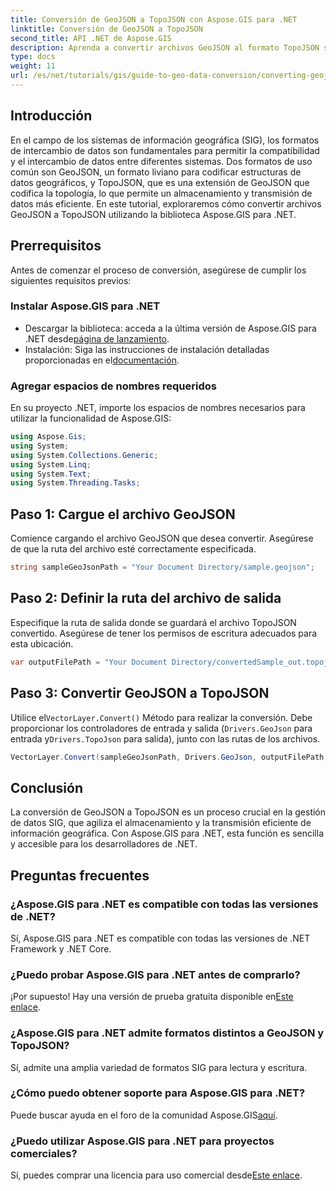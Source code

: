 ```yaml
---
title: Conversión de GeoJSON a TopoJSON con Aspose.GIS para .NET
linktitle: Conversión de GeoJSON a TopoJSON
second_title: API .NET de Aspose.GIS
description: Aprenda a convertir archivos GeoJSON al formato TopoJSON sin problemas utilizando la potente biblioteca Aspose.GIS para .NET. Este tutorial paso a paso cubre todo, desde la instalación hasta la ejecución.
type: docs
weight: 11
url: /es/net/tutorials/gis/guide-to-geo-data-conversion/converting-geojson-to-topojson/
---
```

## Introducción

En el campo de los sistemas de información geográfica (SIG), los formatos de intercambio de datos son fundamentales para permitir la compatibilidad y el intercambio de datos entre diferentes sistemas. Dos formatos de uso común son GeoJSON, un formato liviano para codificar estructuras de datos geográficos, y TopoJSON, que es una extensión de GeoJSON que codifica la topología, lo que permite un almacenamiento y transmisión de datos más eficiente. En este tutorial, exploraremos cómo convertir archivos GeoJSON a TopoJSON utilizando la biblioteca Aspose.GIS para .NET.

## Prerrequisitos

Antes de comenzar el proceso de conversión, asegúrese de cumplir los siguientes requisitos previos:

### Instalar Aspose.GIS para .NET

-  Descargar la biblioteca: acceda a la última versión de Aspose.GIS para .NET desde[página de lanzamiento](https://releases.aspose.com/gis/net/).
- Instalación: Siga las instrucciones de instalación detalladas proporcionadas en el[documentación](https://reference.aspose.com/gis/net/).

### Agregar espacios de nombres requeridos

En su proyecto .NET, importe los espacios de nombres necesarios para utilizar la funcionalidad de Aspose.GIS:

```csharp
using Aspose.Gis;
using System;
using System.Collections.Generic;
using System.Linq;
using System.Text;
using System.Threading.Tasks;
```

## Paso 1: Cargue el archivo GeoJSON

Comience cargando el archivo GeoJSON que desea convertir. Asegúrese de que la ruta del archivo esté correctamente especificada.

```csharp
string sampleGeoJsonPath = "Your Document Directory/sample.geojson";
```

## Paso 2: Definir la ruta del archivo de salida

Especifique la ruta de salida donde se guardará el archivo TopoJSON convertido. Asegúrese de tener los permisos de escritura adecuados para esta ubicación.

```csharp
var outputFilePath = "Your Document Directory/convertedSample_out.topojson";
```

## Paso 3: Convertir GeoJSON a TopoJSON

 Utilice el`VectorLayer.Convert()` Método para realizar la conversión. Debe proporcionar los controladores de entrada y salida (`Drivers.GeoJson` para entrada y`Drivers.TopoJson` para salida), junto con las rutas de los archivos.

```csharp
VectorLayer.Convert(sampleGeoJsonPath, Drivers.GeoJson, outputFilePath, Drivers.TopoJson);
```

## Conclusión

La conversión de GeoJSON a TopoJSON es un proceso crucial en la gestión de datos SIG, que agiliza el almacenamiento y la transmisión eficiente de información geográfica. Con Aspose.GIS para .NET, esta función es sencilla y accesible para los desarrolladores de .NET.

## Preguntas frecuentes

### ¿Aspose.GIS para .NET es compatible con todas las versiones de .NET?

Sí, Aspose.GIS para .NET es compatible con todas las versiones de .NET Framework y .NET Core.

### ¿Puedo probar Aspose.GIS para .NET antes de comprarlo?

 ¡Por supuesto! Hay una versión de prueba gratuita disponible en[Este enlace](https://releases.aspose.com/).

### ¿Aspose.GIS para .NET admite formatos distintos a GeoJSON y TopoJSON?

Sí, admite una amplia variedad de formatos SIG para lectura y escritura.

### ¿Cómo puedo obtener soporte para Aspose.GIS para .NET?

 Puede buscar ayuda en el foro de la comunidad Aspose.GIS[aquí](https://forum.aspose.com/c/gis/33).

### ¿Puedo utilizar Aspose.GIS para .NET para proyectos comerciales?

 Sí, puedes comprar una licencia para uso comercial desde[Este enlace](https://purchase.conholdate.com/buy).